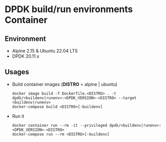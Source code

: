 # DPDK build/run environments Container

## Environment
* Alpine 2.15 & Ubuntu 22.04 LTS
* DPDK 20.11.x

## Usages
* Build container images (**DISTRO** = alpine | ubuntu)
  ```console
  docker image build -f Dockerfile.<DISTRO> . -t dpdk/<buildenv|runenv>:<DPDK_VERSION>-<DISTRO> --target <buildenv|runenv>
  docker-compose build <DISTRO>[-buildenv]
  ```
* Run it
  ```console
  docker container run --rm -it --privileged dpdk/<buildenv|runenv>:<DPDK_VERSION>-<DISTRO>
  docker-compose run --rm <DISTRO>[-buildenv]
  ```
